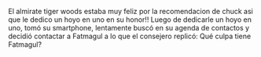 El almirate tiger woods estaba muy feliz por la recomendacion de chuck asi que le dedico un hoyo en uno en su honor!!
Luego de dedicarle un hoyo en uno, tomó su smartphone, lentamente buscó en su agenda de contactos y decidió contactar a
Fatmagul a lo que el consejero replicó: Qué culpa tiene Fatmagul?